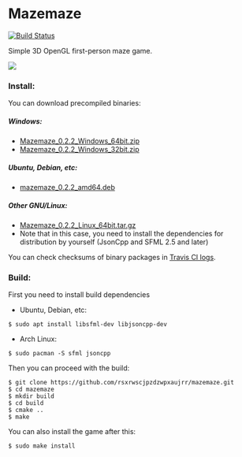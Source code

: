 Mazemaze
========
[![Build Status](https://app.travis-ci.com/rsxrwscjpzdzwpxaujrr/mazemaze.svg?branch=0.2-stable)](https://app.travis-ci.com/github/rsxrwscjpzdzwpxaujrr/mazemaze)

Simple 3D OpenGL first-person maze game.

![](screenshot.png)

### Install:
You can download precompiled binaries:

##### Windows:
* [Mazemaze_0.2.2_Windows_64bit.zip](https://github.com/rsxrwscjpzdzwpxaujrr/mazemaze/releases/download/v0.2.3/Mazemaze_0.2.3_Windows_64bit.zip)
* [Mazemaze_0.2.2_Windows_32bit.zip](https://github.com/rsxrwscjpzdzwpxaujrr/mazemaze/releases/download/v0.2.3/Mazemaze_0.2.3_Windows_32bit.zip)

##### Ubuntu, Debian, etc:
* [mazemaze_0.2.2_amd64.deb](https://github.com/rsxrwscjpzdzwpxaujrr/mazemaze/releases/download/v0.2.3/mazemaze_0.2.3_amd64.deb)

##### Other GNU/Linux:
* [Mazemaze_0.2.2_Linux_64bit.tar.gz](https://github.com/rsxrwscjpzdzwpxaujrr/mazemaze/releases/download/v0.2.3/Mazemaze_0.2.3_Linux_64bit.tar.gz)
* Note that in this case, you need to install the dependencies for distribution by yourself (JsonCpp and SFML 2.5 and later)

You can check checksums of binary packages in [Travis CI logs](https://travis-ci.org/rsxrwscjpzdzwpxaujrr/mazemaze/builds).

### Build:
First you need to install build dependencies
* Ubuntu, Debian, etc:
```
$ sudo apt install libsfml-dev libjsoncpp-dev
```

* Arch Linux:
```
$ sudo pacman -S sfml jsoncpp
```

Then you can proceed with the build:
```
$ git clone https://github.com/rsxrwscjpzdzwpxaujrr/mazemaze.git
$ cd mazemaze
$ mkdir build
$ cd build
$ cmake ..
$ make
```

You can also install the game after this:
```
$ sudo make install
```
